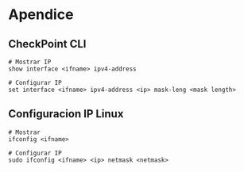 
# Apendice

## CheckPoint CLI

```
# Mostrar IP
show interface <ifname> ipv4-address

# Configurar IP
set interface <ifname> ipv4-address <ip> mask-leng <mask length>

```

## Configuracion IP Linux

```
# Mostrar
ifconfig <ifname>

# Configurar IP
sudo ifconfig <ifname> <ip> netmask <netmask>
```
